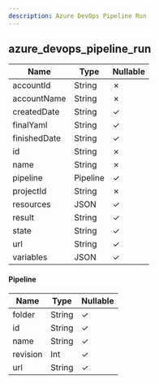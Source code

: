 ```yaml
---
description: Azure DevOps Pipeline Run
---
```

azure_devops_pipeline_run
-------------------------

| **Name**     | **Type** | **Nullable** |
| ------------ | -------- | ------------ |
| accountId    | String   | &cross;      |
| accountName  | String   | &cross;      |
| createdDate  | String   | &check;      |
| finalYaml    | String   | &check;      |
| finishedDate | String   | &check;      |
| id           | String   | &cross;      |
| name         | String   | &cross;      |
| pipeline     | Pipeline | &check;      |
| projectId    | String   | &cross;      |
| resources    | JSON     | &check;      |
| result       | String   | &check;      |
| state        | String   | &check;      |
| url          | String   | &check;      |
| variables    | JSON     | &check;      |

#### Pipeline
| **Name** | **Type** | **Nullable** |
| -------- | -------- | ------------ |
| folder   | String   | &check;      |
| id       | String   | &check;      |
| name     | String   | &check;      |
| revision | Int      | &check;      |
| url      | String   | &check;      |
